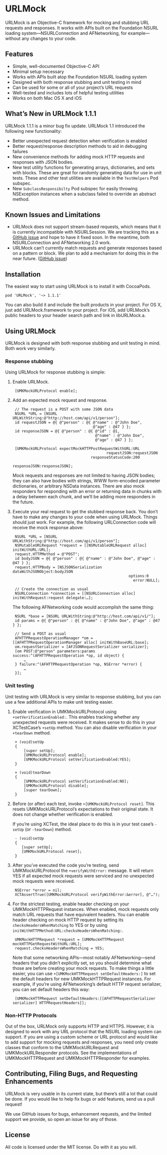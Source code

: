 # URLMock

URLMock is an Objective-C framework for mocking and stubbing URL requests and
responses. It works with APIs built on the Foundation NSURL loading
system—NSURLConnection and AFNetworking, for example—without any changes to
your code.


## Features

* Simple, well-documented Objective-C API
* Minimal setup necessary
* Works with APIs built atop the Foundation NSURL loading system
* Designed with both response stubbing and unit testing in mind
* Can be used for some or all of your project’s URL requests
* Well-tested and includes lots of helpful testing utilities
* Works on both Mac OS X and iOS


## What’s New in URLMock 1.1.1

URLMock 1.1.1 is a minor bug fix update. URLMock 1.1 introduced the following
new functionality:

* Better unexpected request detection when verification is enabled
* Better request/response description methods to aid in debugging failures
* New convenience methods for adding mock HTTP requests and responses with 
  JSON bodies.
* New test utility functions for generating arrays, dictionaries, and sets with
  blocks. These are great for randomly generating data for use in unit tests.
  These and other test utilities are available in the `TestHelpers` Pod subspec.
* New `SubclassResponsibilty` Pod subspec for easily throwing NSException
  instances when a subclass failed to override an abstract method. 


## Known Issues and Limitations

* URLMock does not support stream-based requests, which means that it is
  currently incompatible with NSURLSession. We are tracking this as a [GitHub 
  issue][Issue-StreamBasedRequests] and hope to have it fixed soon. In the 
  meantime, both NSURLConnection and AFNetworking 2.0 work.
* URLMock can’t currently match requests and generate responses based on a
  pattern or block. We plan to add a mechanism for doing this in the near
  future. ([GitHub issue][Issue-PatternBasedRequests])

[Issue-StreamBasedRequests]: https://github.com/twotoasters/URLMock/issues/3
[Issue-PatternBasedRequests]: https://github.com/twotoasters/URLMock/issues/4


## Installation

The easiest way to start using URLMock is to install it with CocoaPods. 

    pod 'URLMock', '~> 1.1.1'

You can also build it and include the built products in your project. For OS X,
just add URLMock.framework to your project. For iOS, add URLMock’s public
headers to your header search path and link in libURLMock.a.


## Using URLMock

URLMock is designed with both response stubbing and unit testing in mind. Both
work very similarly.

### Response stubbing

Using URLMock for response stubbing is simple:

1. Enable URLMock.

        [UMKMockURLProtocol enable];

2. Add an expected mock request and response.

        // The request is a POST with some JSON data
        NSURL *URL = [NSURL URLWithString:@"http://host.com/api/v1/person"];
        id requestJSON = @{ @"person" : @{ @"name" : @"John Doe", 
                                           @"age" : @47 } };
        id responseJSON = @{ @"person" : @{ @"id" : @1, 
                                            @"name" : @"John Doe", 
                                            @"age" : @47 } };

        [UMKMockURLProtocol expectMockHTTPPostRequestWithURL:URL 
                                                 requestJSON:requestJSON
                                          responseStatusCode:200
                                                responseJSON:responseJSON];
   
   Mock requests and responses are not limited to having JSON bodies; they can 
   also have bodies with strings, WWW form-encoded parameter dictionaries, or
   arbitrary NSData instances. There are also mock responders for responding
   with an error or returning data in chunks with a delay between each chunk,
   and we’ll be adding more responders in the future.

3. Execute your real request to get the stubbed response back. You don’t have to 
   make any changes to your code when using URLMock. Things should just work. 
   For example, the following URLConnection code will receive the mock response 
   above:
   
        NSURL *URL = [NSURL URLWithString:@"http://host.com/api/v1/person"];
        NSMutableURLRequest *request = [[NSMutableURLRequest alloc] initWithURL:URL];
        request.HTTPMethod = @"POST";
        id bodyJSON = @{ @"person" : @{ @"name" : @"John Doe", @"age" : @47 } };
        request.HTTPBody = [NSJSONSerialization dataWithJSONObject:bodyJSON
                                                           options:0 
                                                             error:NULL];
        
        // Create the connection as usual
        NSURLConnection *connection = [[NSURLConnection alloc] initWithRequest:request delegate:…];
   
   
   The following AFNetworking code would accomplish the same thing:
   
        NSURL *base = [NSURL URLWithString:@"http://host.com/api/v1/"];
        id params = @{ @"person" : @{ @"name" : @"John Doe", @"age" : @47 } };

        // Send a POST as usual
        AFHTTPRequestOperationManager *om = [[AFHTTPRequestOperationManager alloc] initWithBaseURL:base];
        om.requestSerializer = [AFJSONRequestSerializer serializer];
        [om POST:@"person" parameters:params success:^(AFHTTPRequestOperation *op, id object) {
            …
        } failure:^(AFHTTPRequestOperation *op, NSError *error) {
            …
        }];    

        
### Unit testing

Unit testing with URLMock is very similar to response stubbing, but you can use 
a few additional APIs to make unit testing easier.

1. Enable verification in UMKMockURLProtocol using `+setVerificationEnabled:`. 
   This enables tracking whether any unexpected requests were received. It makes
   sense to do this in your XCTestCase’s `+setUp` method. You can also disable 
   verification in your `+tearDown` method.
   
        + (void)setUp
        {
            [super setUp];
            [UMKMockURLProtocol enable];
            [UMKMockURLProtocol setVerificationEnabled:YES];
        }
        
        + (void)tearDown
        {
            [UMKMockURLProtocol setVerificationEnabled:NO];
            [UMKMockURLProtocol disable];
            [super tearDown];
        }
   
2. Before (or after) each test, invoke `+[UMKMockURLProtocol reset]`. This 
   resets UMKMockURLProtocol’s expectations to their original state. It does not
   change whether verification is enabled. 
   
   If you’re using XCTest, the ideal place to do this is in your test case’s
   `-setUp` (or `-tearDown`) method.
   
        - (void)setUp
        {
           [super setUp];
           [UMKMockURLProtocol reset];
        }


3. After you’ve executed the code you’re testing, send UMKMockURLProtocol the 
   `+verifyWithError:` message. It will return YES if all expected mock requests
   were serviced and no unexpected mock requests were received.

        NSError *error = nil;
        XCTAssertTrue([UMKMockURLProtocol verifyWithError:&error], @"…");

4. For the strictest testing, enable header checking on your UMKMockHTTPRequest 
   instances. When enabled, mock requests only match URL requests that have
   equivalent headers. You can enable header checking on mock HTTP request by
   setting its `checksHeadersWhenMatching` to YES or by using
   `initWithHTTPMethod:URL:checksHeadersWhenMatching:`.
   
        UMKMockHTTPRequest *request = [UMKMockHTTPRequest mockHTTPGetRequestWithURL:URL];
        request.checksHeadersWhenMatching = YES;
   
   Note that some networking APIs—most notably AFNetworking—send headers that
   you didn’t explicitly set, so you should determine what those are before
   creating your mock requests. To make things a little easier, you can use
   `+[UMKMockHTTPRequest setDefaultHeaders:]` to set the default headers for new
   UMKMockHTTPRequest instances. For example, if you’re using AFNetworking’s 
   default HTTP request serializer, you can set default headers this way:
   
        [UMKMockHTTPRequest setDefaultHeaders:[[AFHTTPRequestSerializer serializer] HTTPRequestHeaders]];


### Non-HTTP Protocols

Out of the box, URLMock only supports HTTP and HTTPS. However, it is designed to 
work with any URL protocol that the NSURL loading system can support. If you are 
using a custom scheme or URL protocol and would like to add support for mocking 
requests and responses, you need only create classes that conform to the 
UMKMockURLRequest and UMKMockURLResponder protocols. See the implementations of
UMKMockHTTPRequest and UMKMockHTTPResponder for examples.


## Contributing, Filing Bugs, and Requesting Enhancements

URLMock is very usable in its current state, but there’s still a lot that could
be done. If you would like to help fix bugs or add features, send us a pull 
request!

We use GitHub issues for bugs, enhancement requests, and the limited support we
provide, so open an issue for any of those.

 
## License

All code is licensed under the MIT license. Do with it as you will.
